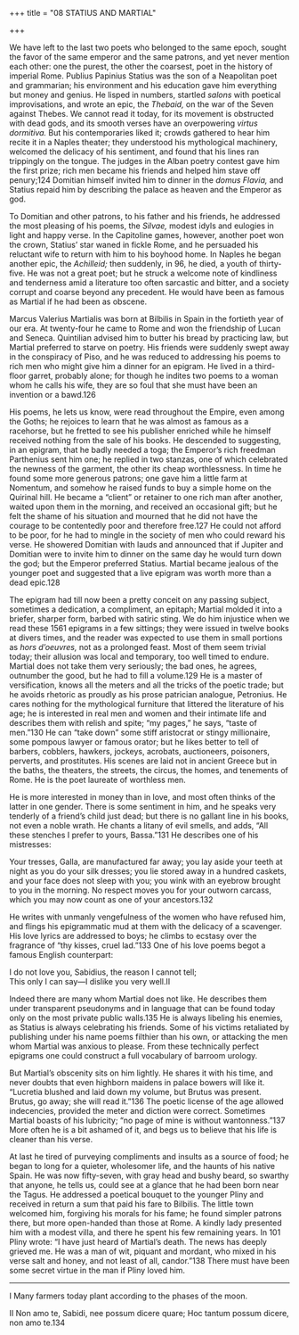 +++
title = "08 STATIUS AND MARTIAL"

+++

We have left to the last two poets who belonged to the same epoch, sought the favor of the same emperor and the same patrons, and yet never mention each other: one the purest, the other the coarsest, poet in the history of imperial Rome. Publius Papinius Statius was the son of a Neapolitan poet and grammarian; his environment and his education gave him everything but money and genius. He lisped in numbers, startled *salons* with poetical improvisations, and wrote an epic, the *Thebaid,* on the war of the Seven against Thebes. We cannot read it today, for its movement is obstructed with dead gods, and its smooth verses have an overpowering *virtus dormitiva.* But his contemporaries liked it; crowds gathered to hear him recite it in a Naples theater; they understood his mythological machinery, welcomed the delicacy of his sentiment, and found that his lines ran trippingly on the tongue. The judges in the Alban poetry contest gave him the first prize; rich men became his friends and helped him stave off penury;124 Domitian himself invited him to dinner in the *domus Flavia,* and Statius repaid him by describing the palace as heaven and the Emperor as god.

To Domitian and other patrons, to his father and his friends, he addressed the most pleasing of his poems, the *Silvae,* modest idyls and eulogies in light and happy verse. In the Capitoline games, however, another poet won the crown, Statius’ star waned in fickle Rome, and he persuaded his reluctant wife to return with him to his boyhood home. In Naples he began another epic, the *Achilleid;* then suddenly, in 96, he died, a youth of thirty-five. He was not a great poet; but he struck a welcome note of kindliness and tenderness amid a literature too often sarcastic and bitter, and a society corrupt and coarse beyond any precedent. He would have been as famous as Martial if he had been as obscene.

Marcus Valerius Martialis was born at Bilbilis in Spain in the fortieth year of our era. At twenty-four he came to Rome and won the friendship of Lucan and Seneca. Quintilian advised him to butter his bread by practicing law, but Martial preferred to starve on poetry. His friends were suddenly swept away in the conspiracy of Piso, and he was reduced to addressing his poems to rich men who might give him a dinner for an epigram. He lived in a third-floor garret, probably alone; for though he indites two poems to a woman whom he calls his wife, they are so foul that she must have been an invention or a bawd.126

His poems, he lets us know, were read throughout the Empire, even among the Goths; he rejoices to learn that he was almost as famous as a racehorse, but he fretted to see his publisher enriched while he himself received nothing from the sale of his books. He descended to suggesting, in an epigram, that he badly needed a toga; the Emperor’s rich freedman Parthenius sent him one; he replied in two stanzas, one of which celebrated the newness of the garment, the other its cheap worthlessness. In time he found some more generous patrons; one gave him a little farm at Nomentum, and somehow he raised funds to buy a simple home on the Quirinal hill. He became a “client” or retainer to one rich man after another, waited upon them in the morning, and received an occasional gift; but he felt the shame of his situation and mourned that he did not have the courage to be contentedly poor and therefore free.127 He could not afford to be poor, for he had to mingle in the society of men who could reward his verse. He showered Domitian with lauds and announced that if Jupiter and Domitian were to invite him to dinner on the same day he would turn down the god; but the Emperor preferred Statius. Martial became jealous of the younger poet and suggested that a live epigram was worth more than a dead epic.128

The epigram had till now been a pretty conceit on any passing subject, sometimes a dedication, a compliment, an epitaph; Martial molded it into a briefer, sharper form, barbed with satiric sting. We do him injustice when we read these 1561 epigrams in a few sittings; they were issued in twelve books at divers times, and the reader was expected to use them in small portions as *hors d’oeuvres,* not as a prolonged feast. Most of them seem trivial today; their allusion was local and temporary, too well timed to endure. Martial does not take them very seriously; the bad ones, he agrees, outnumber the good, but he had to fill a volume.129 He is a master of versification, knows all the meters and all the tricks of the poetic trade; but he avoids rhetoric as proudly as his prose patrician analogue, Petronius. He cares nothing for the mythological furniture that littered the literature of his age; he is interested in real men and women and their intimate life and describes them with relish and spite; “my pages,” he says, “taste of men.”130 He can “take down” some stiff aristocrat or stingy millionaire, some pompous lawyer or famous orator; but he likes better to tell of barbers, cobblers, hawkers, jockeys, acrobats, auctioneers, poisoners, perverts, and prostitutes. His scenes are laid not in ancient Greece but in the baths, the theaters, the streets, the circus, the homes, and tenements of Rome. He is the poet laureate of worthless men.

He is more interested in money than in love, and most often thinks of the latter in one gender. There is some sentiment in him, and he speaks very tenderly of a friend’s child just dead; but there is no gallant line in his books, not even a noble wrath. He chants a litany of evil smells, and adds, “All these stenches I prefer to yours, Bassa.”131 He describes one of his mistresses:

Your tresses, Galla, are manufactured far away; you lay aside your teeth at night as you do your silk dresses; you lie stored away in a hundred caskets, and your face does not sleep with you; you wink with an eyebrow brought to you in the morning. No respect moves you for your outworn carcass, which you may now count as one of your ancestors.132

He writes with unmanly vengefulness of the women who have refused him, and flings his epigrammatic mud at them with the delicacy of a scavenger. His love lyrics are addressed to boys; he climbs to ecstasy over the fragrance of “thy kisses, cruel lad.”133 One of his love poems begot a famous English counterpart:

I do not love you, Sabidius, the reason I cannot tell;  
This only I can say—I dislike you very well.II

Indeed there are many whom Martial does not like. He describes them under transparent pseudonyms and in language that can be found today only on the most private public walls.135 He is always libeling his enemies, as Statius is always celebrating his friends. Some of his victims retaliated by publishing under his name poems filthier than his own, or attacking the men whom Martial was anxious to please. From these technically perfect epigrams one could construct a full vocabulary of barroom urology.

But Martial’s obscenity sits on him lightly. He shares it with his time, and never doubts that even highborn maidens in palace bowers will like it. “Lucretia blushed and laid down my volume, but Brutus was present. Brutus, go away; she will read it.”136 The poetic license of the age allowed indecencies, provided the meter and diction were correct. Sometimes Martial boasts of his lubricity; “no page of mine is without wantonness.”137 More often he is a bit ashamed of it, and begs us to believe that his life is cleaner than his verse.

At last he tired of purveying compliments and insults as a source of food; he began to long for a quieter, wholesomer life, and the haunts of his native Spain. He was now fifty-seven, with gray head and bushy beard, so swarthy that anyone, he tells us, could see at a glance that he had been born near the Tagus. He addressed a poetical bouquet to the younger Pliny and received in return a sum that paid his fare to Bilbilis. The little town welcomed him, forgiving his morals for his fame; he found simpler patrons there, but more open-handed than those at Rome. A kindly lady presented him with a modest villa, and there he spent his few remaining years. In 101 Pliny wrote: “I have just heard of Martial’s death. The news has deeply grieved me. He was a man of wit, piquant and mordant, who mixed in his verse salt and honey, and not least of all, candor.”138 There must have been some secret virtue in the man if Pliny loved him.



* * *

I Many farmers today plant according to the phases of the moon.

II Non amo te, Sabidi, nee possum dicere quare; Hoc tantum possum dicere, non amo te.134

